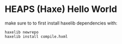 # HEAPS (Haxe) Hello World #

make sure to to first install haxelib dependencies with:

```
haxelib newrepo
haxelib install compile.hxml
```